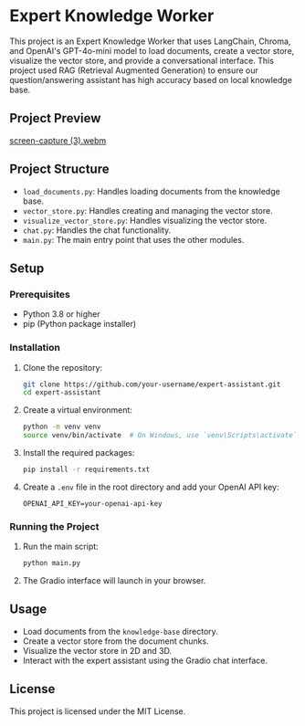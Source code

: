 # Expert Knowledge Worker

This project is an Expert Knowledge Worker that uses LangChain, Chroma, and OpenAI's GPT-4o-mini model to load documents, create a vector store, visualize the vector store, and provide a conversational interface.
This project used RAG (Retrieval Augmented Generation) to ensure our question/answering assistant has high accuracy based on local knowledge base.

## Project Preview
[screen-capture (3).webm](https://github.com/user-attachments/assets/c60a98ba-7c74-4790-bb97-1373070ac5f9)

## Project Structure

- `load_documents.py`: Handles loading documents from the knowledge base.
- `vector_store.py`: Handles creating and managing the vector store.
- `visualize_vector_store.py`: Handles visualizing the vector store.
- `chat.py`: Handles the chat functionality.
- `main.py`: The main entry point that uses the other modules.

## Setup

### Prerequisites

- Python 3.8 or higher
- pip (Python package installer)

### Installation

1. Clone the repository:

   ```sh
   git clone https://github.com/your-username/expert-assistant.git
   cd expert-assistant
   ```

2. Create a virtual environment:

   ```sh
   python -m venv venv
   source venv/bin/activate  # On Windows, use `venv\Scripts\activate`
   ```

3. Install the required packages:

   ```sh
   pip install -r requirements.txt
   ```

4. Create a `.env` file in the root directory and add your OpenAI API key:

   ```env
   OPENAI_API_KEY=your-openai-api-key
   ```

### Running the Project

1. Run the main script:

   ```sh
   python main.py
   ```

2. The Gradio interface will launch in your browser.

## Usage

- Load documents from the `knowledge-base` directory.
- Create a vector store from the document chunks.
- Visualize the vector store in 2D and 3D.
- Interact with the expert assistant using the Gradio chat interface.

## License

This project is licensed under the MIT License.
